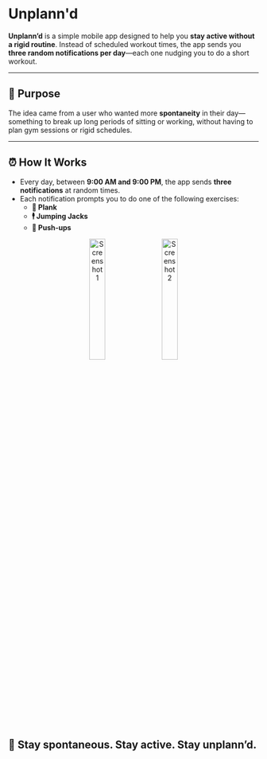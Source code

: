 # Unplann'd

**Unplann’d** is a simple mobile app designed to help you **stay active without a rigid routine**. Instead of scheduled workout times, the app sends you **three random notifications per day**—each one nudging you to do a short workout.

---

## 🎯 Purpose

The idea came from a user who wanted more **spontaneity** in their day—something to break up long periods of sitting or working, without having to plan gym sessions or rigid schedules.

---

## ⏰ How It Works

- Every day, between **9:00 AM and 9:00 PM**, the app sends **three notifications** at random times.
- Each notification prompts you to do one of the following exercises:
  - **🧱 Plank**
  - **🕴️ Jumping Jacks**
  - **💪 Push-ups**


<p align="center">
  <img src=https://github.com/user-attachments/assets/cc4961a7-7c61-4dca-a44f-59fbaf23d5ef alt="Screenshot 1" width="25%" />
  &nbsp; &nbsp;
  <img src=https://github.com/user-attachments/assets/912d1bcf-91d4-4e79-a2f3-b467b9d01942 alt="Screenshot 2" width="25%" />
</p>


## 🙌 Stay spontaneous. Stay active. Stay unplann’d.
